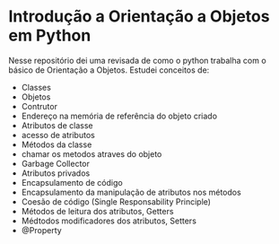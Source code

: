 # Introdução a Orientação a Objetos em Python

Nesse repositório dei uma revisada de como o python trabalha com o básico de Orientação a Objetos. Estudei conceitos de: 
  - Classes
  - Objetos
  - Contrutor
  - Endereço na memória de referência do objeto criado
  - Atributos de classe
  - acesso de atributos
  - Métodos da classe
  - chamar os metodos atraves do objeto
  - Garbage Collector
  - Atributos privados
  - Encapsulamento de código
  - Encapsulamento da manipulação de atributos nos métodos
  - Coesão de código (Single Responsability Principle)
  - Métodos de leitura dos atributos, Getters
  - Médtodos modificadores dos atributos, Setters
  - @Property
  